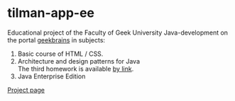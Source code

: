 # tilman-app-ee




Educational project of the Faculty of Geek University Java-development on the portal <a href = "https://geekbrains.ru">geekbrains</a>  in subjects:

<ol>
  <li>Basic course of HTML / CSS.</li>
  <li>Architecture and design patterns for Java <br>
      The third homework is available <a href = "https://github.com/uatilman/tilman-app-ee/tree/master/src/main/java/ru/tilman/gb/patterns/users">by link</a>.</li>
  <li>Java Enterprise Edition</li>
</ol>

<a href = "http://tilman-webapp-java-ee-gb.7e14.starter-us-west-2.openshiftapps.com/tilman/">Project page</a>